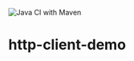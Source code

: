 ![Java CI with Maven](https://github.com/Magnuscmj/http-client-demo/workflows/Java%20CI%20with%20Maven/badge.svg)

# http-client-demo
